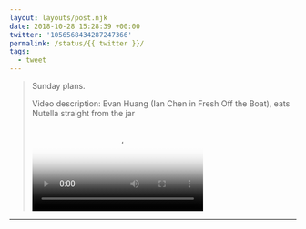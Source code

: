 ```yaml
---
layout: layouts/post.njk
date: 2018-10-28 15:28:39 +00:00
twitter: '1056568434287247366'
permalink: /status/{{ twitter }}/
tags: 
  - tweet
---
```


> Sunday plans. 
> 
> <p class="sr-only">Video description: Evan Huang (Ian Chen in Fresh Off the Boat), eats Nutella straight from the jar</p>
> 
> <video controls loop preload="metadata" poster="/img/DqmvWVkVYAA8Gz5.jpg"><source src="/img/1056568434287247366-DqmvWVkVYAA8Gz5.mp4">Your browser does not support the video tag.</video>

---
